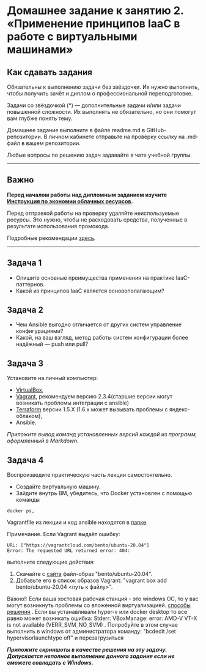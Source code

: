 
# Домашнее задание к занятию 2. «Применение принципов IaaC в работе с виртуальными машинами»

## Как сдавать задания

Обязательны к выполнению задачи без звёздочки. Их нужно выполнить, чтобы получить зачёт и диплом о профессиональной переподготовке.

Задачи со звёздочкой (*) — дополнительные задачи и/или задачи повышенной сложности. Их выполнять не обязательно, но они помогут вам глубже понять тему.

Домашнее задание выполните в файле readme.md в GitHub-репозитории. В личном кабинете отправьте на проверку ссылку на .md-файл в вашем репозитории.

Любые вопросы по решению задач задавайте в чате учебной группы.

---


## Важно

**Перед началом работы над дипломным заданием изучите [Инструкция по экономии облачных ресурсов](https://github.com/netology-code/devops-materials/blob/master/cloudwork.MD).**

Перед отправкой работы на проверку удаляйте неиспользуемые ресурсы.
Это нужно, чтобы не расходовать средства, полученные в результате использования промокода.

Подробные рекомендации [здесь](https://github.com/netology-code/virt-homeworks/blob/virt-11/r/README.md).

---

## Задача 1

- Опишите основные преимущества применения на практике IaaC-паттернов.
- Какой из принципов IaaC является основополагающим?

## Задача 2

- Чем Ansible выгодно отличается от других систем управление конфигурациями?
- Какой, на ваш взгляд, метод работы систем конфигурации более надёжный — push или pull?

## Задача 3

Установите на личный компьютер:

- [VirtualBox](https://www.virtualbox.org/),
- [Vagrant](https://github.com/netology-code/devops-materials), рекомендуем версию 2.3.4(старшие версии могут возникать проблемы интеграции с ansible)
- [Terraform](https://github.com/netology-code/devops-materials/blob/master/README.md)  версии 1.5.Х (1.6.х может вызывать проблемы с яндекс-облаком),
- Ansible.

*Приложите вывод команд установленных версий каждой из программ, оформленный в Markdown.*

## Задача 4 

Воспроизведите практическую часть лекции самостоятельно.

- Создайте виртуальную машину.
- Зайдите внутрь ВМ, убедитесь, что Docker установлен с помощью команды
```
docker ps,
```
Vagrantfile из лекции и код ansible находятся в [папке](https://github.com/netology-code/virt-homeworks/tree/virt-11/05-virt-02-iaac/src).

Примечание. Если Vagrant выдаёт ошибку:
```
URL: ["https://vagrantcloud.com/bento/ubuntu-20.04"]     
Error: The requested URL returned error: 404:
```

выполните следующие действия:

1. Скачайте с [сайта](https://app.vagrantup.com/bento/boxes/ubuntu-20.04) файл-образ "bento/ubuntu-20.04".
2. Добавьте его в список образов Vagrant: "vagrant box add bento/ubuntu-20.04 <путь к файлу>".

Важно!: Если ваша хостовая рабочая станция - это windows ОС, то у вас могут возникнуть проблемы со вложенной виртуализацией.  [способы решения](https://www.comss.ru/page.php?id=7726)  . Если вы устанавливали hyper-v или docker desktop то  все равно может возникать ошибка: Stderr: VBoxManage: error: AMD-V VT-X is not available (VERR_SVM_NO_SVM) . Попробуйте в этом случае выполнить в windows от администратора команду: "bcdedit /set hypervisorlaunchtype off" и перезагрузиться

***Приложите скриншоты в качестве решения на эту задачу. Допускается неполное выполнение данного задания если не сможете совладать с Windows.*** 

